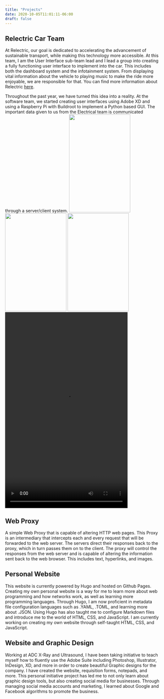 ```yaml
---
title: "Projects"
date: 2020-10-05T11:01:11-06:00
draft: false
---
```


## Relectric Car Team


At Relectric, our goal is dedicated to accelerating the advancement of sustainable transport, while making this technology more accessible.
At this team, I am the User Interface sub-team lead and I lead a group into creating a fully functioning user interface to implement into the car. This includes both the dashboard system and the infotainment system. From displaying vital information about the vehicle to playing music to make the ride more enjoyable, we are responsible for that. You can find more information about Relectric [here](teamrelectric.ca).

Throughout the past year, we have turned this idea into a reality. At the software team, we started creating user interfaces using Adobe XD and using a Raspberry Pi with Buildroot to implement a Python based GUI. The important data given to us from the Electrical team is communicated through a server/client system.
<image src = "Infotainment - Home.jpg" width = "200" height = "320">
<image src = "Infotainment - Car Info.jpg" width = "200" height = "320">
<image src = "Infotainment - Climate.jpg" width = "200" height = "320">
<video width = "400" height = "640" autoplay><source src = "UI Infotainment preview.mp4"></video>

## Web Proxy

A simple Web Proxy that is capable of altering HTTP web pages. This Proxy is an intermediary that intercepts each and every request that will be forwarded to the web server. The servers direct their responses back to the proxy, which in turn passes them on to the client. The proxy will control the responses from the web server and is capable of altering the information sent back to the web browser. This includes text, hyperlinks, and images.

## Personal Website

This website is currently powered by Hugo and hosted on Github Pages. Creating my own personal website is a way for me to learn more about web programming and how networks work, as well as learning more programming languages. Through Hugo, I am now proficient in metadata file configuration languages such as .YAML, .TOML, and learning more about .JSON. Using Hugo has also taught me to configure Markdown files and introduce me to the world of HTML, CSS, and JavaScript. I am currently working on creating my own website through self-taught HTML, CSS, and JavaScript.

## Website and Graphic Design

Working at ADC X-Ray and Ultrasound, I have been taking initiative to teach myself how to fluently use the Adobe Suite including Photoshop, Illustrator, InDesign, XD, and more in order to create beautiful Graphic designs for the company. I have created the website, requisition forms, notepads, and more. This personal initiative project has led me to not only learn about graphic design tools, but also creating social media for businesses. Through managing social media accounts and marketing, I learned about Google and Facebook algorithms to promote the business.
